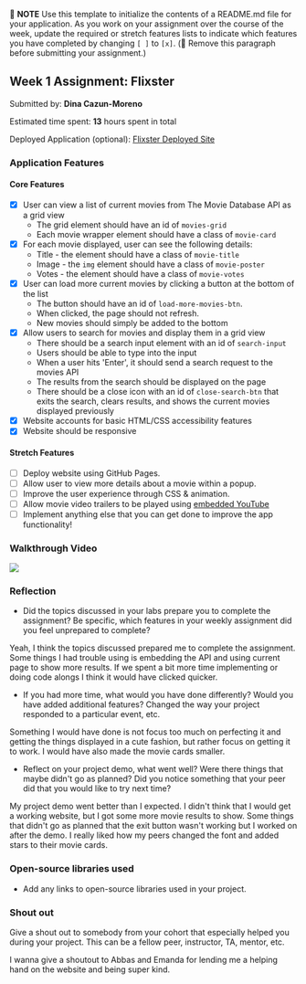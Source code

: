 📝 **NOTE** Use this template to initialize the contents of a README.md file for your application. As you work on your assignment over the course of the week, update the required or stretch features lists to indicate which features you have completed by changing `[ ]` to `[x]`. (🚫 Remove this paragraph before submitting your assignment.)

## Week 1 Assignment: Flixster

Submitted by: **Dina Cazun-Moreno**

Estimated time spent: **13** hours spent in total

Deployed Application (optional): [Flixster Deployed Site](ADD_LINK_HERE)

### Application Features

#### Core Features

- [X] User can view a list of current movies from The Movie Database API as a grid view
  - The grid element should have an id of `movies-grid`
  - Each movie wrapper element should have a class of `movie-card`
- [X] For each movie displayed, user can see the following details:
  - Title - the element should have a class of `movie-title`
  - Image - the `img` element should have a class of `movie-poster`
  - Votes - the element should have a class of `movie-votes`
- [X] User can load more current movies by clicking a button at the bottom of the list
  - The button should have an id of `load-more-movies-btn`.
  - When clicked, the page should not refresh.
  - New movies should simply be added to the bottom
- [X] Allow users to search for movies and display them in a grid view
  - There should be a search input element with an id of `search-input`
  - Users should be able to type into the input
  - When a user hits 'Enter', it should send a search request to the movies API
  - The results from the search should be displayed on the page
  - There should be a close icon with an id of `close-search-btn` that exits the search, clears results, and shows the current movies displayed previously
- [X] Website accounts for basic HTML/CSS accessibility features
- [X] Website should be responsive

#### Stretch Features

- [ ] Deploy website using GitHub Pages.
- [ ] Allow user to view more details about a movie within a popup.
- [ ] Improve the user experience through CSS & animation.
- [ ] Allow movie video trailers to be played using [embedded YouTube](https://support.google.com/youtube/answer/171780?hl=en)
- [ ] Implement anything else that you can get done to improve the app functionality!

### Walkthrough Video
 <a href="https://www.loom.com/share/ced23ef0487d4bbfb1a3aed05b1468d1">
   <img style="max-width:300px;" src="https://cdn.loom.com/sessions/thumbnails/ced23ef0487d4bbfb1a3aed05b1468d1-with-play.gif">
 </a>

### Reflection

- Did the topics discussed in your labs prepare you to complete the assignment? Be specific, which features in your weekly assignment did you feel unprepared to complete?

Yeah, I think the topics discussed prepared me to complete the assignment. Some things I had trouble using is embedding the API and using current page to show more results. If we spent a bit more time implementing or doing code alongs I think it would have clicked quicker.

- If you had more time, what would you have done differently? Would you have added additional features? Changed the way your project responded to a particular event, etc.
  
Something I would have done is not focus too much on perfecting it and getting the things displayed in a cute fashion, but rather focus on getting it to work. I would have also made the movie cards smaller.

- Reflect on your project demo, what went well? Were there things that maybe didn't go as planned? Did you notice something that your peer did that you would like to try next time?

My project demo went better than I expected. I didn't think that I would get a working website, but I got some more movie results to show. Some things that didn't go as planned that the exit button wasn't working but I worked on after the demo. I really liked how my peers changed the font and added stars to their movie cards.

### Open-source libraries used

- Add any links to open-source libraries used in your project.

### Shout out

Give a shout out to somebody from your cohort that especially helped you during your project. This can be a fellow peer, instructor, TA, mentor, etc.

I wanna give a shoutout to Abbas and Emanda for lending me a helping hand on the website and being super kind.
